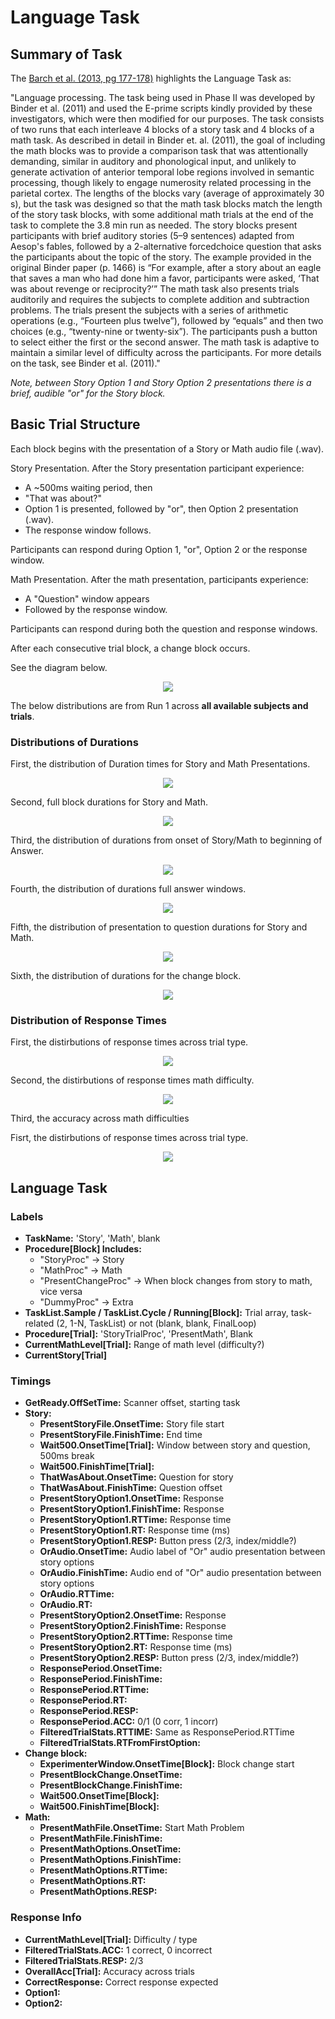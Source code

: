 # Language Task

## Summary of Task

The [Barch et al. (2013, pg 177-178)](https://www.sciencedirect.com/science/article/pii/S1053811913005272) highlights the Language Task as:


"Language processing. The task being used in Phase II was developed by Binder et al. (2011) and used the E-prime scripts kindly provided by these investigators, which were then modified for our purposes. The task consists of two runs that each interleave 4 blocks of a story task and 4 blocks of a math task. As described in detail in Binder et. al. (2011), the goal of including the math blocks was to provide a comparison task that was attentionally demanding, similar in auditory and phonological input, and unlikely to generate activation of anterior temporal lobe regions involved in semantic processing, though likely to engage numerosity related processing in the parietal cortex. The lengths of the blocks vary (average of approximately 30 s), but the task was designed so that the math task blocks match the length of the story task blocks, with some additional math trials at the end of the task to complete the 3.8 min run as needed. The story blocks present participants with brief auditory stories (5–9 sentences) adapted from Aesop's fables, followed by a 2-alternative forcedchoice question that asks the participants about the topic of the story. The example provided in the original Binder paper (p. 1466) is “For example, after a story about an eagle that saves a man who had done him a favor, participants were asked, ‘That was about revenge or reciprocity?’” The math task also presents trials auditorily and requires the subjects to complete addition and subtraction problems. The trials present the subjects with a series of arithmetic operations (e.g., “Fourteen plus twelve”), followed by “equals” and then two choices (e.g., “twenty-nine or twenty-six”). The participants push a button to select either the first or the second answer. The math task is adaptive to maintain a similar level of difficulty across the participants. For more details on the task, see Binder et al. (2011)."

*Note, between Story Option 1 and Story Option 2 presentations there is a brief, audible "or" for the Story block.*


## Basic Trial Structure
Each block begins with the presentation of a Story or Math audio file (.wav).

Story Presentation. After the Story presentation participant experience:
- A ~500ms waiting period, then
- "That was about?"
- Option 1 is presented, followed by "or", then Option 2 presentation (.wav).
- The response window follows.

Participants can respond during Option 1, "or", Option 2 or the response window.

Math Presentation. After the math presentation, participants experience:
- A "Question" window appears
- Followed by the response window.

Participants can respond during both the question and response windows.

After each consecutive trial block, a change block occurs.

See the diagram below.

<div style="text-align: center;">
  <img src="./language_task_diagram.svg" />
</div>

The below distributions are from Run 1 across **all available subjects and trials**.

### Distributions of Durations

First, the distribution of Duration times for Story and Math Presentations.

<div style="text-align: center;">
  <img src="../imgs/task-language_run-1_type-presentationduration.png" />
</div>

Second, full block durations for Story and Math.

<div style="text-align: center;">
  <img src="../imgs/task-language_run-1_type-fullblockdurations.png" />
</div>

Third, the distribution of durations from onset of Story/Math to beginning of Answer.
<div style="text-align: center;">
  <img src="../imgs/task-language_run-1_type-answerdurations.png" />
</div>

Fourth, the distribution of durations full answer windows.
<div style="text-align: center;">
  <img src="../imgs/task-language_run-1_type-answerdurationsfull.png" />
</div>

Fifth, the distribution of presentation to question durations for Story and Math.

<div style="text-align: center;">
  <img src="../imgs/task-language_run-1_type-cuetoquestionduration.png" />
</div>

Sixth, the distribution of durations for the change block.
<div style="text-align: center;">
  <img src="../imgs/task-language_run-1_type-changeblockdurations.png" />
</div>

### Distribution of Response Times

First, the distirbutions of response times across trial type.

<div style="text-align: center;">
  <img src="../imgs/task-language_run-1_type-responsetimesdist.png" />
</div>

Second, the distirbutions of response times math difficulty.

<div style="text-align: center;">
  <img src="../imgs/task-language_run-1_type-responsetimesmathdiff.png" />
</div>

Third, the accuracy across math difficulties

Fisrt, the distirbutions of response times across trial type.

<div style="text-align: center;">
  <img src="../imgs/task-language_run-1_type-mathdiffaccuracy.png" />
</div>


## Language Task
### Labels
- **TaskName:** 'Story', 'Math', blank
- **Procedure[Block] Includes:**
  - "StoryProc" → Story
  - "MathProc" → Math
  - "PresentChangeProc" → When block changes from story to math, vice versa
  - "DummyProc" → Extra
- **TaskList.Sample / TaskList.Cycle / Running[Block]:** Trial array, task-related (2, 1-N, TaskList) or not (blank, blank, FinalLoop)
- **Procedure[Trial]:** 'StoryTrialProc', 'PresentMath', Blank
- **CurrentMathLevel[Trial]:** Range of math level (difficulty?)
- **CurrentStory[Trial]**

### Timings
- **GetReady.OffSetTime:** Scanner offset, starting task  
- **Story:**
  - **PresentStoryFile.OnsetTime:** Story file start 
  - **PresentStoryFile.FinishTime:** End time  
  - **Wait500.OnsetTime[Trial]:** Window between story and question, 500ms break  
  - **Wait500.FinishTime[Trial]:**  
  - **ThatWasAbout.OnsetTime:** Question for story  
  - **ThatWasAbout.FinishTime:** Question offset 
  - **PresentStoryOption1.OnsetTime:** Response  
  - **PresentStoryOption1.FinishTime:** Response 
  - **PresentStoryOption1.RTTime:** Response time  
  - **PresentStoryOption1.RT:** Response time (ms)  
  - **PresentStoryOption1.RESP:** Button press (2/3, index/middle?)
  - **OrAudio.OnsetTime:** Audio label  of "Or" audio presentation between story options
  - **OrAudio.FinishTime:** Audio end  of "Or" audio presentation between story options
  - **OrAudio.RTTime:**  
  - **OrAudio.RT:**   
  - **PresentStoryOption2.OnsetTime:** Response  
  - **PresentStoryOption2.FinishTime:** Response  
  - **PresentStoryOption2.RTTime:** Response time  
  - **PresentStoryOption2.RT:** Response time (ms)  
  - **PresentStoryOption2.RESP:** Button press (2/3, index/middle?)
  - **ResponsePeriod.OnsetTime:**  
  - **ResponsePeriod.FinishTime:** 
  - **ResponsePeriod.RTTime:**  
  - **ResponsePeriod.RT:**  
  - **ResponsePeriod.RESP:**
  - **ResponsePeriod.ACC:** 0/1 (0 corr, 1 incorr)
  - **FilteredTrialStats.RTTIME:** Same as ResponsePeriod.RTTime  
  - **FilteredTrialStats.RTFromFirstOption:**  
- **Change block:**
  - **ExperimenterWindow.OnsetTime[Block]:** Block change start  
  - **PresentBlockChange.OnsetTime:**  
  - **PresentBlockChange.FinishTime:** 
  - **Wait500.OnsetTime[Block]:**  
  - **Wait500.FinishTime[Block]:**  
- **Math:**
  - **PresentMathFile.OnsetTime:** Start Math Problem  
  - **PresentMathFile.FinishTime:** 
  - **PresentMathOptions.OnsetTime:** 
  - **PresentMathOptions.FinishTime:**  
  - **PresentMathOptions.RTTime:**  
  - **PresentMathOptions.RT:**  
  - **PresentMathOptions.RESP:**

### Response Info
- **CurrentMathLevel[Trial]:** Difficulty / type
- **FilteredTrialStats.ACC:** 1 correct, 0 incorrect
- **FilteredTrialStats.RESP:** 2/3
- **OverallAcc[Trial]:** Accuracy across trials
- **CorrectResponse:** Correct response expected
- **Option1:**
- **Option2:**